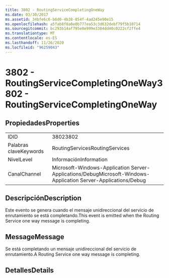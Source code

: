```yaml
---
title: 3802 - RoutingServiceCompletingOneWay
ms.date: 03/30/2017
ms.assetid: 34bfe6c6-b6d0-4b38-854f-4ad245e90e15
ms.openlocfilehash: a5fab8f8a0e0b777ea53c3d632debf79f5b10714
ms.sourcegitcommit: bc293b14af795e0e999e3304dd40c0222cf2ffe4
ms.translationtype: MT
ms.contentlocale: es-ES
ms.lasthandoff: 11/26/2020
ms.locfileid: "96259043"
---
```

# <a name="3802---routingservicecompletingoneway"></a><span data-ttu-id="1c167-102">3802 - RoutingServiceCompletingOneWay</span><span class="sxs-lookup"><span data-stu-id="1c167-102">3802 - RoutingServiceCompletingOneWay</span></span>

## <a name="properties"></a><span data-ttu-id="1c167-103">Propiedades</span><span class="sxs-lookup"><span data-stu-id="1c167-103">Properties</span></span>  
  
|||  
|-|-|  
|<span data-ttu-id="1c167-104">ID</span><span class="sxs-lookup"><span data-stu-id="1c167-104">ID</span></span>|<span data-ttu-id="1c167-105">3802</span><span class="sxs-lookup"><span data-stu-id="1c167-105">3802</span></span>|  
|<span data-ttu-id="1c167-106">Palabras clave</span><span class="sxs-lookup"><span data-stu-id="1c167-106">Keywords</span></span>|<span data-ttu-id="1c167-107">RoutingServices</span><span class="sxs-lookup"><span data-stu-id="1c167-107">RoutingServices</span></span>|  
|<span data-ttu-id="1c167-108">Nivel</span><span class="sxs-lookup"><span data-stu-id="1c167-108">Level</span></span>|<span data-ttu-id="1c167-109">Información</span><span class="sxs-lookup"><span data-stu-id="1c167-109">Information</span></span>|  
|<span data-ttu-id="1c167-110">Canal</span><span class="sxs-lookup"><span data-stu-id="1c167-110">Channel</span></span>|<span data-ttu-id="1c167-111">Microsoft-Windows-Application Server-Applications/Debug</span><span class="sxs-lookup"><span data-stu-id="1c167-111">Microsoft-Windows-Application Server-Applications/Debug</span></span>|  
  
## <a name="description"></a><span data-ttu-id="1c167-112">Descripción</span><span class="sxs-lookup"><span data-stu-id="1c167-112">Description</span></span>  

 <span data-ttu-id="1c167-113">Este evento se genera cuando el mensaje unidireccional del servicio de enrutamiento se está completando.</span><span class="sxs-lookup"><span data-stu-id="1c167-113">This event is emitted when the Routing Service one way message is completing.</span></span>  
  
## <a name="message"></a><span data-ttu-id="1c167-114">Message</span><span class="sxs-lookup"><span data-stu-id="1c167-114">Message</span></span>  

 <span data-ttu-id="1c167-115">Se está completando un mensaje unidireccional del servicio de enrutamiento.</span><span class="sxs-lookup"><span data-stu-id="1c167-115">A Routing Service one way message is completing.</span></span>  
  
## <a name="details"></a><span data-ttu-id="1c167-116">Detalles</span><span class="sxs-lookup"><span data-stu-id="1c167-116">Details</span></span>

